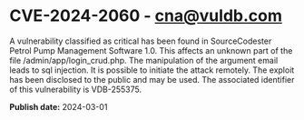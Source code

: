 # CVE-2024-2060 - cna@vuldb.com

A vulnerability classified as critical has been found in SourceCodester Petrol Pump Management Software 1.0. This affects an unknown part of the file /admin/app/login_crud.php. The manipulation of the argument email leads to sql injection. It is possible to initiate the attack remotely. The exploit has been disclosed to the public and may be used. The associated identifier of this vulnerability is VDB-255375.

**Publish date:** 2024-03-01
